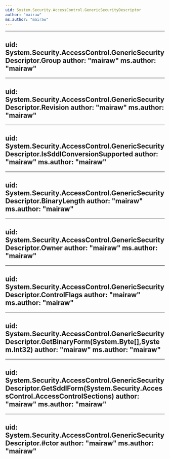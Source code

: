 ```yaml
---
uid: System.Security.AccessControl.GenericSecurityDescriptor
author: "mairaw"
ms.author: "mairaw"
---
```


---
uid: System.Security.AccessControl.GenericSecurityDescriptor.Group
author: "mairaw"
ms.author: "mairaw"
---

---
uid: System.Security.AccessControl.GenericSecurityDescriptor.Revision
author: "mairaw"
ms.author: "mairaw"
---

---
uid: System.Security.AccessControl.GenericSecurityDescriptor.IsSddlConversionSupported
author: "mairaw"
ms.author: "mairaw"
---

---
uid: System.Security.AccessControl.GenericSecurityDescriptor.BinaryLength
author: "mairaw"
ms.author: "mairaw"
---

---
uid: System.Security.AccessControl.GenericSecurityDescriptor.Owner
author: "mairaw"
ms.author: "mairaw"
---

---
uid: System.Security.AccessControl.GenericSecurityDescriptor.ControlFlags
author: "mairaw"
ms.author: "mairaw"
---

---
uid: System.Security.AccessControl.GenericSecurityDescriptor.GetBinaryForm(System.Byte[],System.Int32)
author: "mairaw"
ms.author: "mairaw"
---

---
uid: System.Security.AccessControl.GenericSecurityDescriptor.GetSddlForm(System.Security.AccessControl.AccessControlSections)
author: "mairaw"
ms.author: "mairaw"
---

---
uid: System.Security.AccessControl.GenericSecurityDescriptor.#ctor
author: "mairaw"
ms.author: "mairaw"
---
